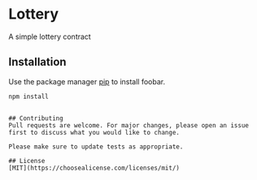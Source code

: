 # Lottery

A simple lottery contract 

## Installation

Use the package manager [pip](https://pip.pypa.io/en/stable/) to install foobar.

```bash
npm install
```

```

## Contributing
Pull requests are welcome. For major changes, please open an issue first to discuss what you would like to change.

Please make sure to update tests as appropriate.

## License
[MIT](https://choosealicense.com/licenses/mit/)